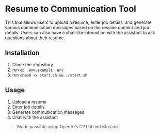 # Resume to Communication Tool

This tool allows users to upload a resume, enter job details, and generate various communication messages based on the resume content and job details. Users can also have a chat-like interaction with the assistant to ask questions about their resume.

## Installation

1. Clone the repository
2. run ```cp .env.example .env```
3. run ```chmod +x start.sh && ./start.sh```

## Usage

1. Upload a resume
2. Enter job details
3. Generate communication messages
4. Chat with the assistant

> Made possible using OpenAI's GPT-4 and Streamlit
